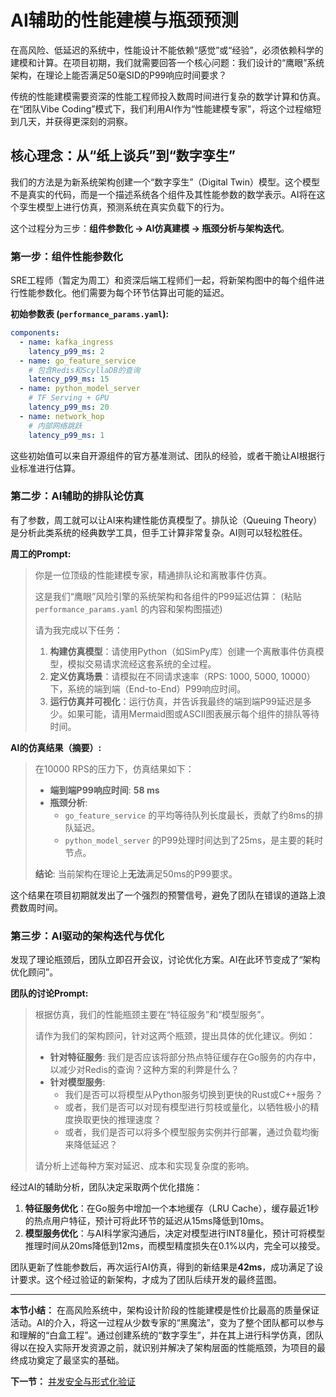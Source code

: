 # AI辅助的性能建模与瓶颈预测

在高风险、低延迟的系统中，性能设计不能依赖“感觉”或“经验”，必须依赖科学的建模和计算。在项目初期，我们就需要回答一个核心问题：我们设计的“鹰眼”系统架构，在理论上能否满足50毫SID的P99响应时间要求？

传统的性能建模需要资深的性能工程师投入数周时间进行复杂的数学计算和仿真。在“团队Vibe Coding”模式下，我们利用AI作为“性能建模专家”，将这个过程缩短到几天，并获得更深刻的洞察。

## 核心理念：从“纸上谈兵”到“数字孪生”

我们的方法是为新系统架构创建一个“数字孪生”（Digital Twin）模型。这个模型不是真实的代码，而是一个描述系统各个组件及其性能参数的数学表示。AI将在这个孪生模型上进行仿真，预测系统在真实负载下的行为。

这个过程分为三步：**组件参数化 -> AI仿真建模 -> 瓶颈分析与架构迭代**。

### 第一步：组件性能参数化

SRE工程师（暂定为周工）和资深后端工程师们一起，将新架构图中的每个组件进行性能参数化。他们需要为每个环节估算出可能的延迟。

**初始参数表 (`performance_params.yaml`):**
```yaml
components:
  - name: kafka_ingress
    latency_p99_ms: 2
  - name: go_feature_service
    # 包含Redis和ScyllaDB的查询
    latency_p99_ms: 15
  - name: python_model_server
    # TF Serving + GPU
    latency_p99_ms: 20
  - name: network_hop
    # 内部网络跳跃
    latency_p99_ms: 1
```
这些初始值可以来自开源组件的官方基准测试、团队的经验，或者干脆让AI根据行业标准进行估算。

### 第二步：AI辅助的排队论仿真

有了参数，周工就可以让AI来构建性能仿真模型了。排队论（Queuing Theory）是分析此类系统的经典数学工具，但手工计算非常复杂。AI则可以轻松胜任。

**周工的Prompt:**
> 你是一位顶级的性能建模专家，精通排队论和离散事件仿真。
>
> 这是我们“鹰眼”风险引擎的系统架构和各组件的P99延迟估算：
> (粘贴 `performance_params.yaml` 的内容和架构图描述)
>
> 请为我完成以下任务：
> 1.  **构建仿真模型**：请使用Python（如SimPy库）创建一个离散事件仿真模型，模拟交易请求流经这套系统的全过程。
> 2.  **定义仿真场景**：请模拟在不同请求速率（RPS: 1000, 5000, 10000）下，系统的端到端（End-to-End）P99响应时间。
> 3.  **运行仿真并可视化**：运行仿真，并告诉我最终的端到端P99延迟是多少。如果可能，请用Mermaid图或ASCII图表展示每个组件的排队等待时间。

**AI的仿真结果（摘要）:**

> 在10000 RPS的压力下，仿真结果如下：
> - **端到端P99响应时间**: **58 ms**
> - **瓶颈分析**:
>   - `go_feature_service` 的平均等待队列长度最长，贡献了约8ms的排队延迟。
>   - `python_model_server` 的P99处理时间达到了25ms，是主要的耗时节点。
>
> **结论**: 当前架构在理论上**无法**满足50ms的P99要求。

这个结果在项目初期就发出了一个强烈的预警信号，避免了团队在错误的道路上浪费数周时间。

### 第三步：AI驱动的架构迭代与优化

发现了理论瓶颈后，团队立即召开会议，讨论优化方案。AI在此环节变成了“架构优化顾问”。

**团队的讨论Prompt:**
> 根据仿真，我们的性能瓶颈主要在“特征服务”和“模型服务”。
>
> 请作为我们的架构顾问，针对这两个瓶颈，提出具体的优化建议。例如：
> - **针对特征服务**: 我们是否应该将部分热点特征缓存在Go服务的内存中，以减少对Redis的查询？这种方案的利弊是什么？
> - **针对模型服务**:
>   - 我们是否可以将模型从Python服务切换到更快的Rust或C++服务？
>   - 或者，我们是否可以对现有模型进行剪枝或量化，以牺牲极小的精度换取更快的推理速度？
>   - 或者，我们是否可以将多个模型服务实例并行部署，通过负载均衡来降低延迟？
>
> 请分析上述每种方案对延迟、成本和实现复杂度的影响。

经过AI的辅助分析，团队决定采取两个优化措施：
1.  **特征服务优化**：在Go服务中增加一个本地缓存（LRU Cache），缓存最近1秒的热点用户特征，预计可将此环节的延迟从15ms降低到10ms。
2.  **模型服务优化**：与AI科学家沟通后，决定对模型进行INT8量化，预计可将模型推理时间从20ms降低到12ms，而模型精度损失在0.1%以内，完全可以接受。

团队更新了性能参数后，再次运行AI仿真，得到的新结果是**42ms**，成功满足了设计要求。这个经过验证的新架构，才成为了团队后续开发的最终蓝图。

---

**本节小结：** 在高风险系统中，架构设计阶段的性能建模是性价比最高的质量保证活动。AI的介入，将这一过程从少数专家的“黑魔法”，变为了整个团队都可以参与和理解的“白盒工程”。通过创建系统的“数字孪生”，并在其上进行科学仿真，团队得以在投入实际开发资源之前，就识别并解决了架构层面的性能瓶颈，为项目的最终成功奠定了最坚实的基础。

**下一节：** [并发安全与形式化验证](concurrent-safety.md)